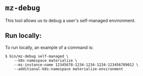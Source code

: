 # `mz-debug`

This tool allows us to debug a user's self-managed environment.

## Run locally:
To run locally, an example of a command is:

```shell
$ bin/mz-debug self-managed \
    --k8s-namespace materialize \
    --mz-instance-name 12345678-1234-1234-1234-123456789012 \
    --additional-k8s-namespace materialize-environment
```

